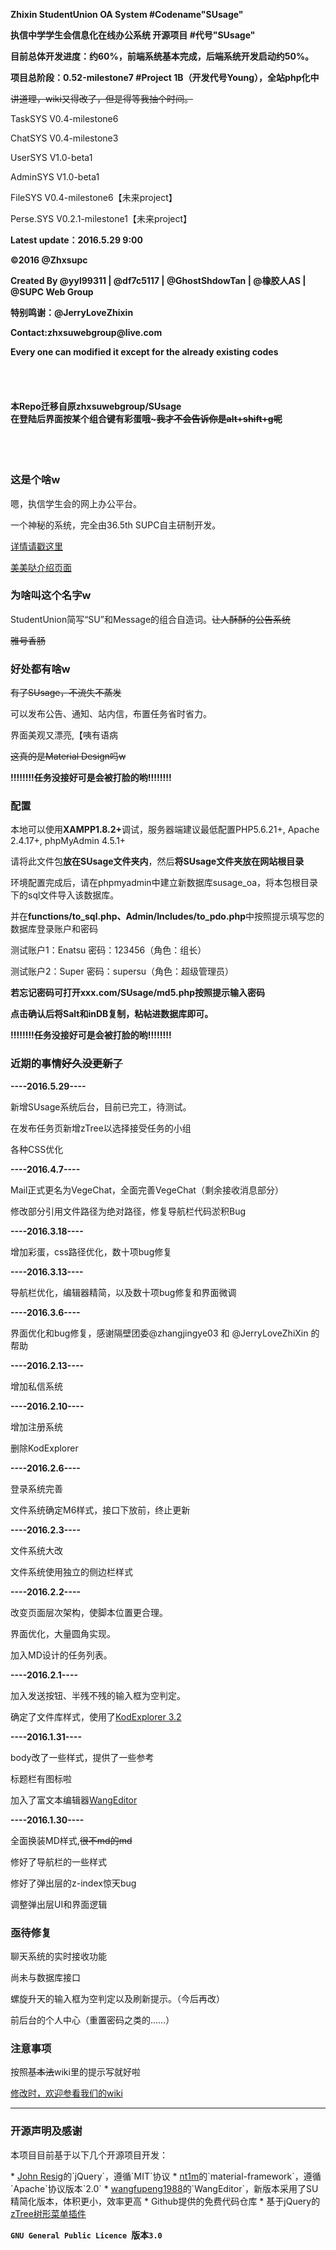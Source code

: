﻿<b>Zhixin StudentUnion OA System #Codename"SUsage" </b>

<b>执信中学学生会信息化在线办公系统 开源项目 #代号"SUsage" </b>

<b>目前总体开发进度：约60%，前端系统基本完成，后端系统开发启动约50%。</b>

<b>项目总阶段：0.52-milestone7 #Project 1B（开发代号Young），全站php化中</b>

<s>讲道理，wiki又得改了，但是得等我抽个时间。</s>

<p>TaskSYS V0.4-milestone6</p>
<p>ChatSYS V0.4-milestone3</p>
<p>UserSYS V1.0-beta1</p>
<p>AdminSYS V1.0-beta1</p>
<p>FileSYS V0.4-milestone6【未来project】</p>
<p>Perse.SYS V0.2.1-milestone1【未来project】</p>
<p><b>Latest update：2016.5.29 9:00</b></p>
<b>©2016 @Zhxsupc</b>
<p>  </p>
<b>Created By @yyl99311 | @df7c5117 | @GhostShdowTan | @橡胶人AS </b>
<b>            | @SUPC Web Group</b>
<p>  </p>
<b>特别鸣谢：@JerryLoveZhixin</b>
<p>  </p>
<b>Contact:zhxsuwebgroup@live.com</b>
<p>  </p>
<b>Every one can modified it except for the already existing codes </b>
<p>  </p>
<br></br>
<h4>本Repo迁移自原zhxsuwebgroup/SUsage<br>在登陆后界面按某个组合键有彩蛋哦~<s>我才不会告诉你是alt+shift+g呢</s></h4>
<br></br>
<h3>这是个啥w</h3>
  <p>嗯，执信学生会的网上办公平台。</p>
  <p>一个神秘的系统，完全由36.5th SUPC自主研制开发。</p><a href="https://github.com/zhxsu/SU_OA/wiki/Susage-%7C-%E6%A6%82%E8%BF%B0" target="_blank">详情请戳这里</a>
  
<a href="http://zhxsu.github.io/SUsage/" target="_blank">美美哒介绍页面</a>

<h3>为啥叫这个名字w</h3>
  <p>StudentUnion简写“SU”和Message的组合自造词。<s>让人酥酥的公告系统</s></p>
  <p><s>雅号香肠</s></p>
<h3>好处都有啥w</h3>
  <s>有了SUsage，不流失不蒸发</s>
  <p>可以发布公告、通知、站内信，布置任务省时省力。</p>
  <p>界面美观又漂亮,【咦有语病</p><p><s>这真的是Material Design吗w</s></p>
  <b>!!!!!!!!任务没接好可是会被打脸的哟!!!!!!!!</b>
<h3>配置</h3>
  <p>本地可以使用<b>XAMPP1.8.2+</b>调试，服务器端建议最低配置PHP5.6.21+, Apache 2.4.17+, phpMyAdmin 4.5.1+</p>
  <p>请将此文件包<b>放在SUsage文件夹内</b>，然后<b>将SUsage文件夹放在网站根目录</b></p>
  <p>环境配置完成后，请在phpmyadmin中建立新数据库susage_oa，将本包根目录下的sql文件导入该数据库。</p>
  <p>并在<b>functions/to_sql.php、Admin/Includes/to_pdo.php</b>中按照提示填写您的数据库登录账户和密码</p>
  <p>测试账户1：Enatsu 密码：123456（角色：组长）</p> 
  <p>测试账户2：Super 密码：supersu（角色：超级管理员）</p>
  <p><b>若忘记密码可打开xxx.com/SUsage/md5.php按照提示输入密码</b></p>
  <p><b>点击确认后将Salt和inDB复制，粘帖进数据库即可。</b></p>
  <b>!!!!!!!!任务没接好可是会被打脸的哟!!!!!!!!</b>
<h3>近期的事情<s>好久没更新了</s></h3>

<p><b>----2016.5.29----</b></p>
  <p>新增SUsage系统后台，目前已完工，待测试。</p>
  <p>在发布任务页新增zTree以选择接受任务的小组</p>
  <p>各种CSS优化</p>
<p><b>----2016.4.7----</b></p>
  <p>Mail正式更名为VegeChat，全面完善VegeChat（剩余接收消息部分）</p>
  <p>修改部分引用文件路径为绝对路径，修复导航栏代码淤积Bug</p>
<p><b>----2016.3.18----</b></p>
  <p>增加彩蛋，css路径优化，数十项bug修复</p>
<p><b>----2016.3.13----</b></p>
  <p>导航栏优化，编辑器精简，以及数十项bug修复和界面微调</p>
<p><b>----2016.3.6----</b></p>
  <p>界面优化和bug修复，感谢隔壁团委@zhangjingye03 和 @JerryLoveZhiXin 的帮助</p>
<p><b>----2016.2.13----</b></p>
  <p>增加私信系统</p>
<p><b>----2016.2.10----</b></p>
  <p>增加注册系统</p>
  <p>删除KodExplorer</p>
<p><b>----2016.2.6----</b></p>
  <p>登录系统完善</p>
  <p>文件系统确定M6样式，接口下放前，终止更新</p>
<p><b>----2016.2.3----</b></p>
  <p>文件系统大改</p>
  <p>文件系统使用独立的侧边栏样式</p>
  <p><b>----2016.2.2----</b></p>
  <p>改变页面层次架构，使脚本位置更合理。</p>
  <p>界面优化，大量圆角实现。</p>
  <p>加入MD设计的任务列表。</p>
  <p><b>----2016.2.1----</b></p>
  <p>加入发送按钮、半残不残的输入框为空判定。</p>
  <p>确定了文件库样式，使用了<a href="http://www.kalcaddle.com/index.html" target="_blank">KodExplorer 3.2</a></p>
  <p><b>----2016.1.31----</b></p>
  <p>body改了一些样式，提供了一些参考</p>
  <p>标题栏有图标啦</p>
  <p>加入了富文本编辑器<a href="http://wangeditor.github.io/" target="_blank">WangEditor</a></p>
  <p><b>----2016.1.30----</b></p>
  <p>全面换装MD样式,<s>很不md的md</s></p>
  <p>修好了导航栏的一些样式</p>
  <p>修好了弹出层的z-index惊天bug</p>
  <p>调整弹出层UI和界面逻辑</p>
  
  
<h3>亟待修复</h3>
  <p>聊天系统的实时接收功能</p>
  <p>尚未与数据库接口</p>
  <p>螺旋升天的输入框为空判定以及刷新提示。（今后再改）</p>
  <p>前后台的个人中心（重置密码之类的……）</p>
<h3>注意事项</h3>
  <p>按照<s>基本法</s>wiki里的提示写就好啦</p>
  <a href="https://github.com/zhxsu/SU_OA/wiki" target="_blank">修改时，欢迎参看我们的wiki</a>
<hr></hr>
<h3>开源声明及感谢</h3>
  <p>本项目目前基于以下几个开源项目开发：</p>
* <a href="https://jquery.org/" target="_blank">John Resig</a>的`jQuery`，遵循`MIT`协议
* <a href="https://github.com/nt1m/material-framework/" target="_blank">nt1m</a>的`material-framework`，遵循`Apache`协议版本`2.0`
* <a href="http://wangeditor.github.io/">wangfupeng1988</a>的`WangEditor`，新版本采用了SU精简化版本，体积更小，效率更高
* Github提供的免费代码仓库
* 基于jQuery的<a href="https://github.com/zTree/zTree_v3">zTree树形菜单插件</a>

**`GNU General Public Licence `版本`3.0`**
